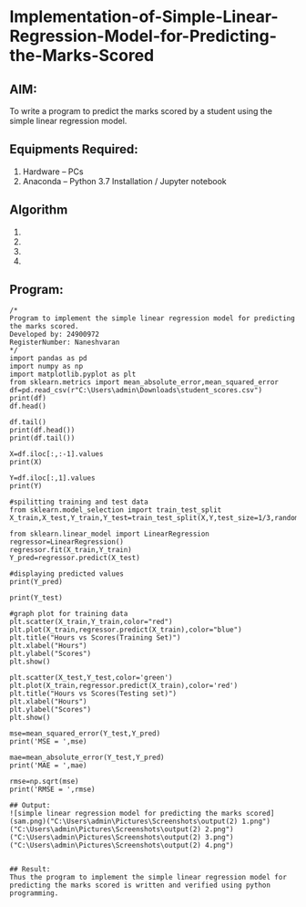 # Implementation-of-Simple-Linear-Regression-Model-for-Predicting-the-Marks-Scored

## AIM:
To write a program to predict the marks scored by a student using the simple linear regression model.

## Equipments Required:
1. Hardware – PCs
2. Anaconda – Python 3.7 Installation / Jupyter notebook

## Algorithm
1. 
2. 
3. 
4. 

## Program:
```
/*
Program to implement the simple linear regression model for predicting the marks scored.
Developed by: 24900972 
RegisterNumber: Naneshvaran
*/
import pandas as pd
import numpy as np
import matplotlib.pyplot as plt
from sklearn.metrics import mean_absolute_error,mean_squared_error
df=pd.read_csv(r"C:\Users\admin\Downloads\student_scores.csv")
print(df)
df.head()

df.tail()
print(df.head())
print(df.tail())

X=df.iloc[:,:-1].values
print(X)

Y=df.iloc[:,1].values
print(Y)

#spilitting training and test data
from sklearn.model_selection import train_test_split
X_train,X_test,Y_train,Y_test=train_test_split(X,Y,test_size=1/3,random_state=0)

from sklearn.linear_model import LinearRegression
regressor=LinearRegression()
regressor.fit(X_train,Y_train)
Y_pred=regressor.predict(X_test)

#displaying predicted values
print(Y_pred)

print(Y_test)

#graph plot for training data
plt.scatter(X_train,Y_train,color="red")
plt.plot(X_train,regressor.predict(X_train),color="blue")
plt.title("Hours vs Scores(Training Set)")
plt.xlabel("Hours")
plt.ylabel("Scores")
plt.show()

plt.scatter(X_test,Y_test,color='green')
plt.plot(X_train,regressor.predict(X_train),color='red')
plt.title("Hours vs Scores(Testing set)")
plt.xlabel("Hours")
plt.ylabel("Scores")
plt.show()

mse=mean_squared_error(Y_test,Y_pred)
print('MSE = ',mse)

mae=mean_absolute_error(Y_test,Y_pred)
print('MAE = ',mae)

rmse=np.sqrt(mse)
print('RMSE = ',rmse)

## Output:
![simple linear regression model for predicting the marks scored](sam.png)("C:\Users\admin\Pictures\Screenshots\output(2) 1.png")("C:\Users\admin\Pictures\Screenshots\output(2) 2.png")("C:\Users\admin\Pictures\Screenshots\output(2) 3.png")("C:\Users\admin\Pictures\Screenshots\output(2) 4.png")


## Result:
Thus the program to implement the simple linear regression model for predicting the marks scored is written and verified using python programming.
